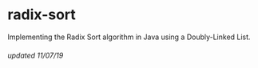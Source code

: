 # radix-sort

Implementing the Radix Sort algorithm in Java using a Doubly-Linked List.

###### updated 11/07/19
